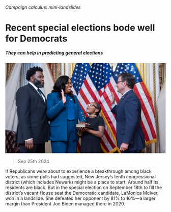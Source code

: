 ###### Campaign calculus: mini-landslides

# Recent special elections bode well for Democrats 

##### They can help in predicting general elections 

![image](images/20240928_USP506.jpg) 

> Sep 25th 2024 

If Republicans were about to experience a breakthrough among black voters, as some polls had suggested, New Jersey’s tenth congressional district (which includes Newark) might be a place to start. Around half its residents are black. But in the special election on September 18th to fill the district’s vacant House seat the Democratic candidate, LaMonica McIver, won in a landslide. She defeated her opponent by 81% to 16%—a larger margin than President Joe Biden managed there in 2020.

